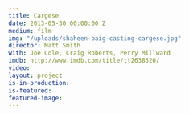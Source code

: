 ```yaml
---
title: Cargese
date: 2013-05-30 00:00:00 Z
medium: film
img: "/uploads/shaheen-baig-casting-cargese.jpg"
director: Matt Smith
with: Joe Cole, Craig Roberts, Perry Millward
imdb: http://www.imdb.com/title/tt2638520/
video: 
layout: project
is-in-production:
is-featured:
featured-image: 
---
```


